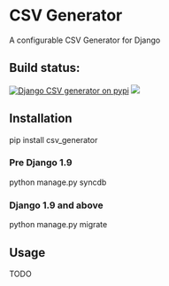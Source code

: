 # CSV Generator

A configurable CSV Generator for Django

## Build status:

[![Django CSV generator on pypi](https://img.shields.io/badge/pypi-0.1.0-green.svg)](https://pypi.python.org/pypi/csv_generator)
![](https://travis-ci.org/fatboystring/csv_generator.svg?branch=master)

## Installation

pip install csv_generator

### Pre Django 1.9

python manage.py syncdb

### Django 1.9 and above

python manage.py migrate

## Usage

TODO
